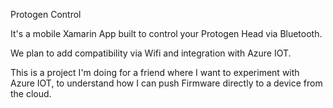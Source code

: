 Protogen Control

It's a mobile Xamarin App built to control your Protogen Head via Bluetooth.

We plan to add compatibility via Wifi and integration with Azure IOT.

This is a project I'm doing for a friend where I want to experiment with Azure IOT, to understand how I can push Firmware directly to a device from the cloud.
